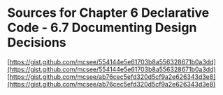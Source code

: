 # Sources for Chapter 6 Declarative Code - 6.7 Documenting Design Decisions

[https://gist.github.com/mcsee/554144e5e61703b8a556328671b0a3dd](https://gist.github.com/mcsee/554144e5e61703b8a556328671b0a3dd)
[https://gist.github.com/mcsee/ab76cec5efd320d5cf9a2e626343d3e8](https://gist.github.com/mcsee/ab76cec5efd320d5cf9a2e626343d3e8)